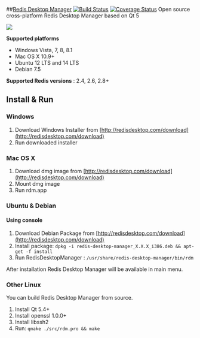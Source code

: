 ##[Redis Desktop Manager](http://redisdesktop.com "Redis Desktop Manager Offical Site") [![Build Status](https://travis-ci.org/uglide/RedisDesktopManager.png?branch=0.8.0)](https://travis-ci.org/uglide/RedisDesktopManager) [![Coverage Status](https://coveralls.io/repos/uglide/RedisDesktopManager/badge.png?branch=master)](https://coveralls.io/r/uglide/RedisDesktopManager?branch=master)
Open source cross-platform Redis Desktop Manager based on Qt 5

![](http://redisdesktop.com/img/features/all.png)

**Supported platforms**

- Windows Vista, 7, 8, 8.1
- Mac OS X 10.9+
- Ubuntu 12 LTS and 14 LTS
- Debian 7.5

**Supported Redis versions** : 2.4, 2.6, 2.8+

## Install & Run ##

### Windows ###

1. Download Windows Installer from [http://redisdesktop.com/download](http://redisdesktop.com/download)
2. Run downloaded installer

### Mac OS X ###
1. Download dmg image from [http://redisdesktop.com/download](http://redisdesktop.com/download)
2. Mount dmg image
3. Run rdm.app

### Ubuntu & Debian ###

#### Using console ####

1. Download Debian Package from  [http://redisdesktop.com/download](http://redisdesktop.com/download)
2. Install package:
    `dpkg -i redis-desktop-manager_X.X.X_i386.deb && apt-get -f install`
4. Run RedisDesktopManager :
	`/usr/share/redis-desktop-manager/bin/rdm`

After installation Redis Desktop Manager will be available in main menu.

### Other Linux ###
You can build Redis Desktop Manager from source.

1. Install Qt 5.4+
2. Install openssl 1.0.0+
3. Install libssh2
4. Run:
	`qmake ./src/rdm.pro && make`



